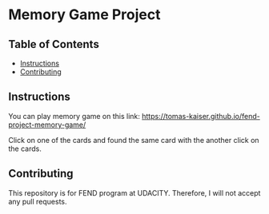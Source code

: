 # Memory Game Project

## Table of Contents

* [Instructions](#instructions)
* [Contributing](#contributing)

## Instructions

You can play memory game on this link: https://tomas-kaiser.github.io/fend-project-memory-game/

Click on one of the cards and found the same card with the another click on the cards.

## Contributing

This repository is for FEND program at UDACITY. Therefore, I will not accept any pull requests.

